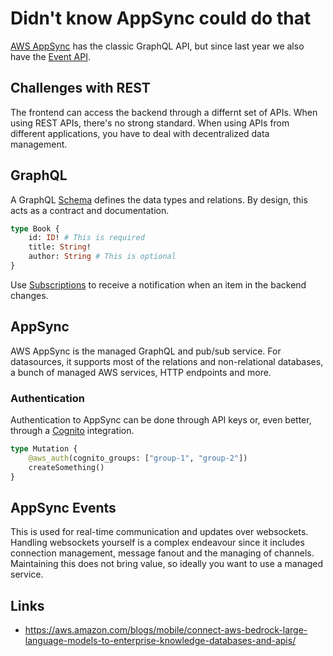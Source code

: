 # Didn't know AppSync could do that

[AWS AppSync](https://docs.aws.amazon.com/appsync/latest/devguide/what-is-appsync.html) has the classic GraphQL
API, but since last year we also have the [Event API](https://docs.aws.amazon.com/appsync/latest/eventapi/event-api-welcome.html).

## Challenges with REST

The frontend can access the backend through a differnt set of APIs. When using REST APIs, there's no strong standard.
When using APIs from different applications, you have to deal with decentralized data management.

## GraphQL

A GraphQL [Schema](https://graphql.org/learn/schema/) defines the data types and relations. By design, this
acts as a contract and documentation.

```graphql
type Book {
    id: ID! # This is required
    title: String!
    author: String # This is optional
}
```

Use [Subscriptions](https://graphql.org/learn/subscriptions/) to receive a notification when an item in the backend changes.

## AppSync

AWS AppSync is the managed GraphQL and pub/sub service. For datasources, it supports most of the relations and non-relational databases,
a bunch of managed AWS services, HTTP endpoints and more.

### Authentication

Authentication to AppSync can be done through API keys or, even better, through a [Cognito](https://docs.aws.amazon.com/cognito/latest/developerguide/what-is-amazon-cognito.html) integration.

```graphql
type Mutation {
    @aws_auth(cognito_groups: ["group-1", "group-2"])
    createSomething()
}
```

## AppSync Events

This is used for real-time communication and updates over websockets. Handling websockets yourself is a complex endeavour since it
includes connection management, message fanout and the managing of channels. Maintaining this does not bring value, so ideally
you want to use a managed service.

## Links

- <https://aws.amazon.com/blogs/mobile/connect-aws-bedrock-large-language-models-to-enterprise-knowledge-databases-and-apis/>
